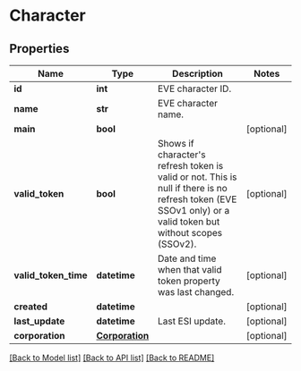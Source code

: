 # Character

## Properties
Name | Type | Description | Notes
------------ | ------------- | ------------- | -------------
**id** | **int** | EVE character ID. | 
**name** | **str** | EVE character name. | 
**main** | **bool** |  | [optional] 
**valid_token** | **bool** | Shows if character&#39;s refresh token is valid or not.  This is null if there is no refresh token (EVE SSOv1 only) or a valid token but without scopes (SSOv2). | [optional] 
**valid_token_time** | **datetime** | Date and time when that valid token property was last changed. | [optional] 
**created** | **datetime** |  | [optional] 
**last_update** | **datetime** | Last ESI update. | [optional] 
**corporation** | [**Corporation**](Corporation.md) |  | [optional] 

[[Back to Model list]](../README.md#documentation-for-models) [[Back to API list]](../README.md#documentation-for-api-endpoints) [[Back to README]](../README.md)


